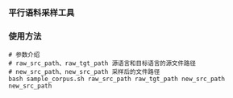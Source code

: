 ### 平行语料采样工具

### 使用方法

```shell
# 参数介绍
# raw_src_path、raw_tgt_path 源语言和目标语言的源文件路径
# new_src_path、new_src_path 采样后的文件路径
bash sample_corpus.sh raw_src_path raw_tgt_path new_src_path new_src_path
```

